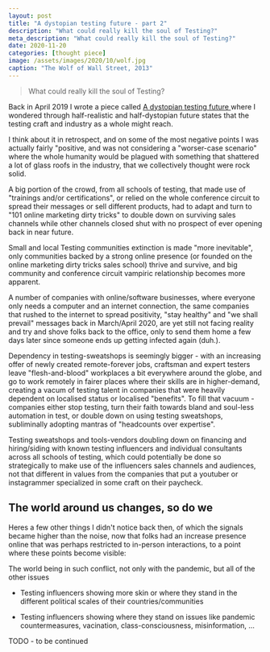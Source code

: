 ```yaml
---
layout: post
title: "A dystopian testing future - part 2"
description: "What could really kill the soul of Testing?"
meta_description: "What could really kill the soul of Testing?"
date: 2020-11-20
categories: [thought piece]
image: /assets/images/2020/10/wolf.jpg
caption: "The Wolf of Wall Street, 2013"
---
```


> What could really kill the soul of Testing?

Back in April 2019 I wrote a piece called [A dystopian testing future
](https://filfreire.com/posts/dystopian_future) where I wondered through half-realistic and half-dystopian future states that the testing craft and industry as a whole might reach.

I think about it in retrospect, and on some of the most negative points I was actually fairly "positive, and was not considering a "worser-case scenario" where the whole humanity would be plagued with something that shattered a lot of glass roofs in the industry, that we collectively thought were rock solid.

A big portion of the crowd, from all schools of testing, that made use of "trainings and/or certifications", or relied on the whole conference circuit to spread their messages or sell different products, had to adapt and turn to "101 online marketing dirty tricks" to double down on surviving sales channels while other channels closed shut with no prospect of ever opening back in near future.

Small and local Testing communities extinction is made "more inevitable", only communities backed by a strong online presence (or founded on the online marketing dirty tricks sales school) thrive and survive, and big community and conference circuit vampiric relationship becomes more apparent.

A number of companies with online/software businesses, where everyone only needs a computer and an internet connection, the same companies that rushed to the internet to spread positivity, "stay healthy" and "we shall prevail" messages back in March/April 2020, are yet still not facing reality and try and shove folks back to the office, only to send them home a few days later since someone ends up getting infected again (duh.).

Dependency in testing-sweatshops is seemingly bigger - with an increasing offer of newly created remote-forever jobs, craftsman and expert testers leave "flesh-and-blood" workplaces a bit everywhere around the globe, and go to work remotely in fairer places where their skills are in higher-demand, creating a vacum of testing talent in companies that were heavily dependent on localised status or localised "benefits". To fill that vacuum - companies either stop testing, turn their faith towards bland and soul-less automation in test, or double down on using testing sweatshops, subliminally adopting mantras of "headcounts over expertise".

Testing sweatshops and tools-vendors doubling down on financing and hiring/siding with known testing influencers and individual consultants across all schools of testing, which could potentially be done so strategically to make use of the influencers sales channels and audiences, not that different in values from the companies that put a youtuber or instagrammer specialized in some craft on their paycheck.

## The world around us changes, so do we

Heres a few other things I didn't notice back then, of which the signals became higher than the noise, now that folks had an increase presence online that was perhaps restricted to in-person interactions, to a point where these points become visible:

The world being in such conflict, not only with the pandemic, but all of the other issues

- Testing influencers showing more skin or where they stand in the different political scales of their countries/communities

- Testing influencers showing where they stand on issues like pandemic countermeasures, vacination, class-consciousness, misinformation, ...



TODO - to be continued